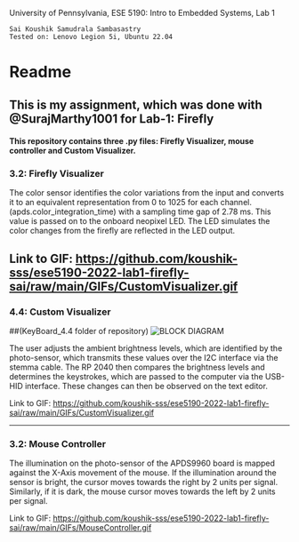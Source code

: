 University of Pennsylvania, ESE 5190: Intro to Embedded Systems, Lab 1

    Sai Koushik Samudrala Sambasastry
    Tested on: Lenovo Legion 5i, Ubuntu 22.04

# Readme

## This is my assignment, which was done with @SurajMarthy1001 for Lab-1: Firefly

#### This repository contains three .py files: Firefly Visualizer, mouse controller and Custom Visualizer.

### 3.2: Firefly Visualizer

The color sensor identifies the color variations from the input and converts it to an equivalent representation from 0 to 1025 for each channel. (apds.color_integration_time) with a sampling time gap of 2.78 ms. This value is passed on to the onboard neopixel LED. The LED simulates the color changes from the firefly are reflected in the LED output.

Link to GIF:
https://github.com/koushik-sss/ese5190-2022-lab1-firefly-sai/raw/main/GIFs/CustomVisualizer.gif
----

### 4.4: Custom Visualizer 
##(KeyBoard_4.4 folder of repository)
![BLOCK DIAGRAM](https://user-images.githubusercontent.com/64246696/192074022-b836bd6d-0250-4ef9-8798-abe9d57f3f29.png)

The user adjusts the ambient brightness levels, which are identified by the photo-sensor, which transmits these values over the I2C interface via the stemma cable. The RP 2040 then compares the brightness levels and determines the keystrokes, which are passed to the computer via the USB-HID interface. These changes can then be observed on the text editor.

Link to GIF: https://github.com/koushik-sss/ese5190-2022-lab1-firefly-sai/raw/main/GIFs/CustomVisualizer.gif

----

### 3.2: Mouse Controller

The illumination on the photo-sensor of the APDS9960 board is mapped against the X-Axis movement of the mouse. If the illumination around the sensor is bright, the cursor moves towards the right by 2 units per signal. Similarly, if it is dark, the mouse cursor moves towards the left by 2 units per signal.

Link to GIF: https://github.com/koushik-sss/ese5190-2022-lab1-firefly-sai/raw/main/GIFs/MouseController.gif


